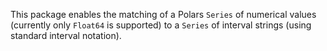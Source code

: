 This package enables the matching of a Polars `Series` of numerical values (currently only `Float64` is supported) to a `Series` of interval strings (using standard interval notation).
